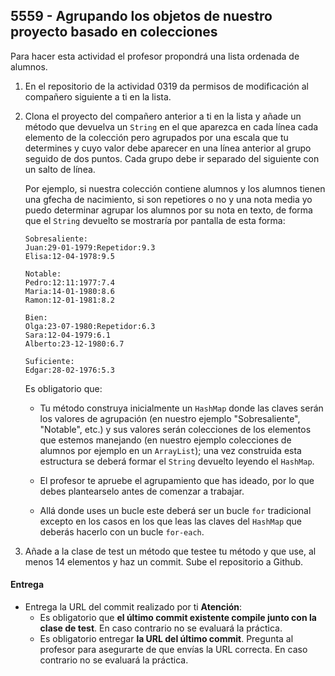 ## 5559 - Agrupando los objetos de nuestro proyecto basado en colecciones

Para hacer esta actividad el profesor propondrá una lista ordenada de alumnos.

1. En el repositorio de la actividad 0319 da permisos de modificación al compañero siguiente a ti en la lista.

2. Clona el proyecto del compañero anterior a ti en la lista y añade un método que devuelva un `String` en el que aparezca en cada línea cada elemento de la colección pero agrupados por una escala que tu determines y cuyo valor debe aparecer en una línea anterior al grupo seguido de dos puntos. Cada grupo debe ir separado del siguiente con un salto de línea.

    Por ejemplo, si nuestra colección contiene alumnos y los alumnos tienen una gfecha de nacimiento, si son repetiores o no y una nota media yo puedo determinar agrupar los alumnos por su nota en texto, de forma que el `String` devuelto se mostraría por pantalla de esta forma:
    
    ```
    Sobresaliente:
    Juan:29-01-1979:Repetidor:9.3
    Elisa:12-04-1978:9.5
    
    Notable:
    Pedro:12:11:1977:7.4
    Maria:14-01-1980:8.6
    Ramon:12-01-1981:8.2
    
    Bien:
    Olga:23-07-1980:Repetidor:6.3
    Sara:12-04-1979:6.1
    Alberto:23-12-1980:6.7
    
    Suficiente:
    Edgar:28-02-1976:5.3
    ```
    
    Es obligatorio que:
    
    * Tu método construya inicialmente un `HashMap` donde las claves serán los valores de agrupación (en nuestro ejemplo "Sobresaliente", "Notable", etc.) y sus valores serán colecciones de los elementos que estemos manejando (en nuestro ejemplo colecciones de alumnos por ejemplo en un `ArrayList`); una vez construida esta estructura se deberá formar el `String` devuelto leyendo el `HashMap`.
    
    * El profesor te apruebe el agrupamiento que has ideado, por lo que debes plantearselo antes de comenzar a trabajar.
    
    * Allá donde uses un bucle este deberá ser un bucle `for` tradicional excepto en los casos en los que leas las claves del `HashMap` que deberás hacerlo con un bucle `for-each`.
    
3. Añade a la clase de test un método que testee tu método y que use, al menos 14 elementos y haz un commit. Sube el repositorio a Github.
   

#### Entrega

* Entrega la URL del commit realizado por ti __Atención__: 
  * Es obligatorio que __el último commit existente compile junto con la clase de test__. En caso contrario no se evaluará la práctica.
  * Es obligatorio entregar __la URL del último commit__. Pregunta al profesor para asegurarte de que envías la URL correcta. En caso contrario no se evaluará la práctica.
